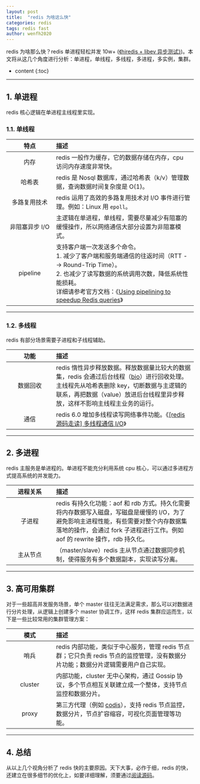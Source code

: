 ```yaml
---
layout: post
title:  "redis 为啥这么快"
categories: redis
tags: redis fast
author: wenfh2020
---
```


redis 为啥那么快？redis 单进程轻松并发 10w+ ([《hiredis + libev 异步测试》](https://wenfh2020.com/2018/06/17/redis-hiredis-libev/))。本文将从这几个角度进行分析：单进程，单线程，多线程，多进程，多实例，集群。



* content
{:toc}

---

## 1. 单进程

redis 核心逻辑在单进程主线程里实现。

### 1.1. 单线程

<style> table th:first-of-type { width: 110px; } </style>

|      特点      | 描述                                                                                                                                                                                                                                                                        |
| :------------: | :-------------------------------------------------------------------------------------------------------------------------------------------------------------------------------------------------------------------------------------------------------------------------- |
|      内存      | redis 一般作为缓存，它的数据存储在内存，cpu 访问内存速度非常快。                                                                                                                                                                                                            |
|     哈希表     | redis 是 Nosql 数据库，通过哈希表（k/v）管理数据，查询数据时间复杂度是 O(1)。                                                                                                                                                                                               |
|  多路复用技术  | redis 运用了高效的多路复用技术对 I/O 事件进行管理。例如：Linux 用 `epoll`。                                                                                                                                                                                                 |
| 非阻塞异步 I/O | 主逻辑在单进程，单线程，需要尽量减少有阻塞的缓慢操作，所以网络通信大部分设置为非阻塞模式。                                                                                                                                                                                  |
|    pipeline    | 支持客户端一次发送多个命令。<br/> 1. 减少了客户端和服务端通信的往返时间（RTT --> Round-Trip Time）。<br/>2. 也减少了读写数据的系统调用次数，降低系统性能损耗。<br/> 详细请参考官方文档：《[Using pipelining to speedup Redis queries](https://redis.io/topics/pipelining)》 |

---

### 1.2. 多线程

redis 有部分场景需要子进程和子线程辅助。

|   功能   | 描述                                                                                                                                                                                                                                                                             |
| :------: | :------------------------------------------------------------------------------------------------------------------------------------------------------------------------------------------------------------------------------------------------------------------------------- |
| 数据回收 | redis 惰性异步释放数据。释放数据量比较大的数据集，redis 会通过后台线程（[bio](https://github.com/antirez/redis/blob/unstable/src/bio.c)）进行回收处理。主线程先从哈希表删除 key，切断数据与主逻辑的联系，再把数据（value）放进后台线程里异步释放，这样不影响主线程主业务的运行。 |
|   通信   | redis 6.0 增加多线程读写网络事件功能。《[[redis 源码走读] 多线程通信 I/O](https://wenfh2020.com/2020/04/13/redis-multithreading-mode/)》                                                                                                                                         |

---

## 2. 多进程

redis 主服务是单进程的。单进程不能充分利用系统 cpu 核心，可以通过多进程方式提高系统的并发能力。

| 进程关系 | 描述                                                                                                                                                                                                                  |
| :------: | :-------------------------------------------------------------------------------------------------------------------------------------------------------------------------------------------------------------------- |
|  子进程  | redis 有持久化功能：aof 和 rdb 方式。持久化需要将内存数据写入磁盘，写磁盘是缓慢的 I/O，为了避免影响主进程性能，有些需要对整个内存数据集落地的操作，会通过 fork 子进程进行工作。例如 aof 的 rewrite 操作，rdb 持久化。 |
| 主从节点 | （master/slave）redis 主从节点通过数据同步机制，使得服务有多个数据副本，实现读写分离。                                                                                                                                |

---

## 3. 高可用集群

对于一些超高并发服务场景，单个 master 往往无法满足需求，那么可以对数据进行分片处理，从逻辑上创建多个 master 协调工作，这样 redis 集群应运而生，以下是一些比较常用的集群管理方案：

|  模式   | 描述                                                                                                                                |
| :-----: | :---------------------------------------------------------------------------------------------------------------------------------- |
|  哨兵   | redis 内部功能，类似于中心服务，管理 redis 节点群；它只负责 redis 节点的监控管理，没有数据分片功能；数据分片逻辑需要用户自己实现。  |
| cluster | 内部功能，cluster 无中心架构，通过 Gossip 协议，多个节点相互关联建立成一个整体，支持节点监控和数据分片。                            |
|  proxy  | 第三方代理（例如 [codis](https://github.com/CodisLabs/codis)），支持 redis 节点监控，数据分片，节点扩容缩容，可视化页面管理等功能。 |

---

## 4. 总结

从以上几个视角分析了 redis 快的主要原因。天下大事，必作于细，redis 的快，还建立在很多细节的优化上，如要详细理解，须要通过[阅读源码](https://wenfh2020.com/category/#redis)。

